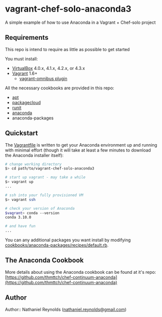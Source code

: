 # vagrant-chef-solo-anaconda3
A simple example of how to use Anaconda in a Vagrant + Chef-solo project


## Requirements

This repo is intend to require as little as possible to get started

You must install:
- [VirtualBox](https://www.virtualbox.org/) 4.0.x, 4.1.x, 4.2.x, or 4.3.x
- [Vagrant](https://www.vagrantup.com/) 1.6+
  - [vagrant-omnibus plugin](https://github.com/schisamo/vagrant-omnibus)

All the necessary cookbooks are provided in this repo:
- [apt](https://github.com/opscode-cookbooks/apt)
- [packagecloud](https://github.com/computology/packagecloud-cookbook)
- [runit](https://github.com/hw-cookbooks/runit)
- [anaconda](https://github.com/thmttch/chef-continuum-anaconda)
- anaconda-packages

## Quickstart

The [Vagrantfile](Vagrantfile) is written to get your Anaconda environment up and running with minimal effort (though it will take at least a few minutes to download the Anaconda installer itself):

```bash
# change working directory
$> cd path/to/vagrant-chef-solo-anaconda3

# start up vagrant - may take a while
$> vagrant up
...

# ssh into your fully provisioned VM
$> vagrant ssh

# check your version of Anaconda
$vagrant> conda --version
conda 3.10.0

# and have fun
...
```

You can any additional packages you want install by modifying [cookbooks/anaconda-packages/recipes/default.rb](cookbooks/anaconda-packages/recipes/default.rb).

## The Anaconda Cookbook
More details about using the Anaconda cookbook can be found at it's repo: [https://github.com/thmttch/chef-continuum-anaconda](https://github.com/thmttch/chef-continuum-anaconda)

## Author

Author:: Nathaniel Reynolds (nathaniel.reynolds@gmail.com)

